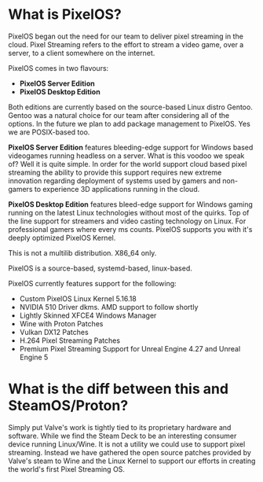 # What is PixelOS?

PixelOS began out the need for our team to deliver pixel streaming in the cloud. Pixel Streaming refers to the effort to stream a video game, over a server, to a client somewhere on the internet.

PixelOS comes in two flavours:
- **PixelOS Server Edition**
- **PixelOS Desktop Edition**

Both editions are currently based on the source-based Linux distro Gentoo. Gentoo was a natural choice for our team after considering all of the options. In the future we plan to add package management to PixelOS. Yes we are POSIX-based too.

**PixelOS Server Edition** features bleeding-edge support for Windows based videogames running headless on a server. What is this voodoo we speak of? Well it is quite simple. In order for the world support cloud based pixel streaming the ability to provide this support requires new extreme innovation regarding deployment of systems used by gamers and non-gamers to experience 3D applications running in the cloud.

**PixelOS Desktop Edition** features bleed-edge support for Windows gaming running on the latest Linux technologies without most of the quirks. Top of the line support for streamers and video casting technology on Linux. For professional gamers where every ms counts. PixelOS supports you with it's deeply optimized PixelOS Kernel.

This is not a multilib distribution. X86_64 only.

PixelOS is a source-based, systemd-based, linux-based.

PixelOS currently features support for the following:
- Custom PixelOS Linux Kernel 5.16.18
- NVIDIA 510 Driver dkms. AMD support to follow shortly
- Lightly Skinned XFCE4 Windows Manager
- Wine with Proton Patches
- Vulkan DX12 Patches
- H.264 Pixel Streaming Patches
- Premium Pixel Streaming Support for Unreal Engine 4.27 and Unreal Engine 5

# What is the diff between this and SteamOS/Proton?

Simply put Valve's work is tightly tied to its proprietary hardware and software. While we find the Steam Deck to be an interesting consumer device running Linux/Wine. It is not a utility we could use to support pixel streaming. Instead we have gathered the open source patches provided by Valve's steam to Wine and the Linux Kernel to support our efforts in creating the world's first Pixel Streaming OS. 
